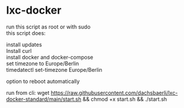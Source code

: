 # lxc-docker

run this script as root or with sudo  
this script does:  
  
install updates  
Install curl  
install docker and docker-compose  
set timezone to Europe/Berlin  
timedatectl set-timezone Europe/Berlin  
  
option to reboot automatically  

run from cli:
wget https://raw.githubusercontent.com/dachsbaerli/lxc-docker-standard/main/start.sh && chmod +x start.sh && ./start.sh
